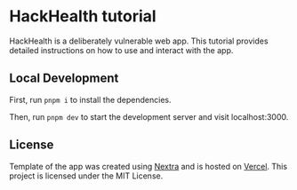 # HackHealth tutorial

HackHealth is a deliberately vulnerable web app.
This tutorial provides detailed instructions on how to use and interact with the app.

## Local Development

First, run `pnpm i` to install the dependencies.

Then, run `pnpm dev` to start the development server and visit localhost:3000.

## License

Template of the app was created using [Nextra](https://nextra.site) and is hosted on [Vercel](https://vercel.com).
This project is licensed under the MIT License.
